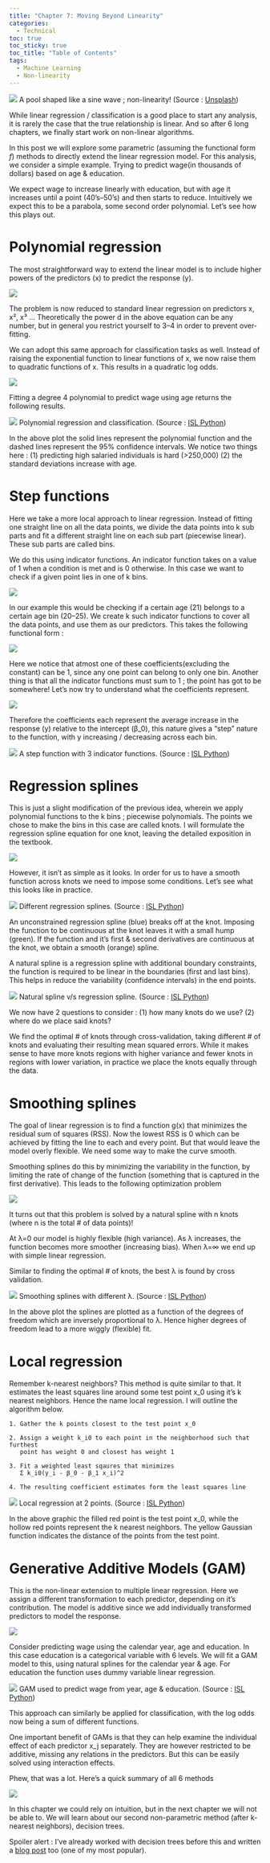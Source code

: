 ```yaml
---
title: "Chapter 7: Moving Beyond Linearity"
categories:
  - Technical 
toc: true
toc_sticky: true
toc_title: "Table of Contents"
tags:
  - Machine Learning
  - Non-linearity 
---
```


![](/assets/img/ch7/1.jpg)
A pool shaped like a sine wave ; non-linearity! (Source : [Unsplash](https://unsplash.com/photos/white-concrete-house-diYY2TMBY5g))

While linear regression / classification is a good place to start any analysis, it is rarely the case that the true relationship is linear. And so after 6 long chapters, we finally start work on non-linear algorithms.

In this post we will explore some parametric (assuming the functional form _f_) methods to directly extend the linear regression model. For this analysis, we consider a simple example. Trying to predict wage(in thousands of dollars) based on age & education.

We expect wage to increase linearly with education, but with age it increases until a point (40’s–50’s) and then starts to reduce. Intuitively we expect this to be a parabola, some second order polynomial. Let’s see how this plays out.

# Polynomial regression

The most straightforward way to extend the linear model is to include higher powers of the predictors (x) to predict the response (y).

![](/assets/img/ch7/2.jpg)

The problem is now reduced to standard linear regression on predictors x, x², x³ … Theoretically the power d in the above equation can be any number, but in general you restrict yourself to 3–4 in order to prevent over-fitting.

We can adopt this same approach for classification tasks as well. Instead of raising the exponential function to linear functions of x, we now raise them to quadratic functions of x. This results in a quadratic log odds.

![](/assets/img/ch7/3.jpg)

Fitting a degree 4 polynomial to predict wage using age returns the following results.

![](/assets/img/ch7/4.jpg)
Polynomial regression and classification. (Source : [ISL Python](https://www.statlearning.com/))

In the above plot the solid lines represent the polynomial function and the dashed lines represent the 95% confidence intervals. We notice two things here : (1) predicting high salaried individuals is hard (>250,000) (2) the standard deviations increase with age.

# Step functions

Here we take a more local approach to linear regression. Instead of fitting one straight line on all the data points, we divide the data points into k sub parts and fit a different straight line on each sub part (piecewise linear). These sub parts are called bins.

We do this using indicator functions. An indicator function takes on a value of 1 when a condition is met and is 0 otherwise. In this case we want to check if a given point lies in one of k bins.

![](/assets/img/ch7/5.jpg)

In our example this would be checking if a certain age (21) belongs to a certain age bin (20–25). We create k such indicator functions to cover all the data points, and use them as our predictors. This takes the following functional form :

![](/assets/img/ch7/6.jpg)

Here we notice that atmost one of these coefficients(excluding the constant) can be 1, since any one point can belong to only one bin. Another thing is that all the indicator functions must sum to 1 ; the point has got to be somewhere! Let’s now try to understand what the coefficients represent.

![](/assets/img/ch7/7.jpg)

Therefore the coefficients each represent the average increase in the response (y) relative to the intercept (β_0), this nature gives a “step” nature to the function, with y increasing / decreasing across each bin.

![](/assets/img/ch7/8.jpg)
A step function with 3 indicator functions. (Source : [ISL Python](https://www.statlearning.com/))

# Regression splines

This is just a slight modification of the previous idea, wherein we apply polynomial functions to the k bins ; piecewise polynomials. The points we chose to make the bins in this case are called knots. I will formulate the regression spline equation for one knot, leaving the detailed exposition in the textbook.

![](/assets/img/ch7/9.jpg)

However, it isn’t as simple as it looks. In order for us to have a smooth function across knots we need to impose some conditions. Let’s see what this looks like in practice.

![](/assets/img/ch7/10.jpg)
Different regression splines. (Source : [ISL Python](https://www.statlearning.com/))

An unconstrained regression spline (blue) breaks off at the knot. Imposing the function to be continuous at the knot leaves it with a small hump (green). If the function and it’s first & second derivatives are continuous at the knot, we obtain a smooth (orange) spline.

A natural spline is a regression spline with additional boundary constraints, the function is required to be linear in the boundaries (first and last bins). This helps in reduce the variability (confidence intervals) in the end points.

![](/assets/img/ch7/11.jpg)
Natural spline v/s regression spline. (Source : [ISL Python](https://www.statlearning.com/))

We now have 2 questions to consider : (1) how many knots do we use? (2) where do we place said knots?

We find the optimal # of knots through cross-validation, taking different # of knots and evaluating their resulting mean squared errors. While it makes sense to have more knots regions with higher variance and fewer knots in regions with lower variation, in practice we place the knots equally through the data.

# Smoothing splines

The goal of linear regression is to find a function g(x) that minimizes the residual sum of squares (RSS). Now the lowest RSS is 0 which can be achieved by fitting the line to each and every point. But that would leave the model overly flexible. We need some way to make the curve smooth.

Smoothing splines do this by minimizing the variability in the function, by limiting the rate of change of the function (something that is captured in the first derivative). This leads to the following optimization problem

![](/assets/img/ch7/12.jpg)

It turns out that this problem is solved by a natural spline with n knots (where n is the total # of data points)!

At λ=0 our model is highly flexible (high variance). As λ increases, the function becomes more smoother (increasing bias). When λ=∞ we end up with simple linear regression.

Similar to finding the optimal # of knots, the best λ is found by cross validation.

![](/assets/img/ch7/13.jpg)
Smoothing splines with different λ. (Source : [ISL Python](https://www.statlearning.com/))

In the above plot the splines are plotted as a function of the degrees of freedom which are inversely proportional to λ. Hence higher degrees of freedom lead to a more wiggly (flexible) fit.

# Local regression

Remember k-nearest neighbors? This method is quite similar to that. It estimates the least squares line around some test point x_0 using it’s k nearest neighbors. Hence the name local regression. I will outline the algorithm below.

```
1. Gather the k points closest to the test point x_0   
  
2. Assign a weight k_i0 to each point in the neighborhood such that furthest  
   point has weight 0 and closest has weight 1  
  
3. Fit a weighted least sqaures that minimizes   
   Σ k_i0(y_i - β_0 - β_1 x_i)^2  
  
4. The resulting coefficient estimates form the least squares line
```

![](/assets/img/ch7/14.jpg)
Local regression at 2 points. (Source : [ISL Python](https://www.statlearning.com/))

In the above graphic the filled red point is the test point x_0, while the hollow red points represent the k nearest neighbors. The yellow Gaussian function indicates the distance of the points from the test point.

# Generative Additive Models (GAM)

This is the non-linear extension to multiple linear regression. Here we assign a different transformation to each predictor, depending on it’s contribution. The model is additive since we add individually transformed predictors to model the response.

![](/assets/img/ch7/15.jpg)

Consider predicting wage using the calendar year, age and education. In this case education is a categorical variable with 6 levels. We will fit a GAM model to this, using natural splines for the calendar year & age. For education the function uses dummy variable linear regression.

![](/assets/img/ch7/16.jpg)
GAM used to predict wage from year, age & education. (Source : [ISL Python](https://www.statlearning.com/))

This approach can similarly be applied for classification, with the log odds now being a sum of different functions.

One important benefit of GAMs is that they can help examine the individual effect of each predictor x_j separately. They are however restricted to be additive, missing any relations in the predictors. But this can be easily solved using interaction effects.

Phew, that was a lot. Here’s a quick summary of all 6 methods

![](/assets/img/ch7/17.jpg)

In this chapter we could rely on intuition, but in the next chapter we will not be able to. We will learn about our second non-parametric method (after k-nearest neighbors), decision trees.

Spoiler alert : I’ve already worked with decision trees before this and written a [blog post](https://sriramswaminathan.com/technical/spaceshiptitanic/) too (one of my most popular).
